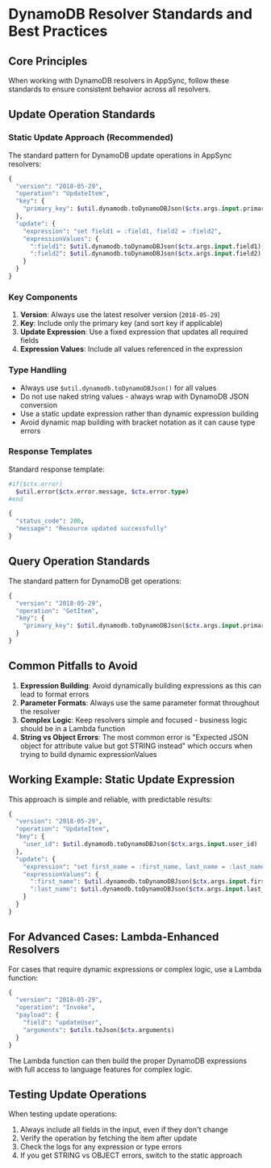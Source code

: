 # DynamoDB Resolver Standards and Best Practices

## Core Principles

When working with DynamoDB resolvers in AppSync, follow these standards to ensure consistent behavior across all resolvers.

## Update Operation Standards

### Static Update Approach (Recommended)

The standard pattern for DynamoDB update operations in AppSync resolvers:

```graphql
{
  "version": "2018-05-29",
  "operation": "UpdateItem",
  "key": {
    "primary_key": $util.dynamodb.toDynamoDBJson($ctx.args.input.primary_key)
  },
  "update": {
    "expression": "set field1 = :field1, field2 = :field2",
    "expressionValues": {
      ":field1": $util.dynamodb.toDynamoDBJson($ctx.args.input.field1),
      ":field2": $util.dynamodb.toDynamoDBJson($ctx.args.input.field2)
    }
  }
}
```

### Key Components

1. **Version**: Always use the latest resolver version (`2018-05-29`)
2. **Key**: Include only the primary key (and sort key if applicable)
3. **Update Expression**: Use a fixed expression that updates all required fields
4. **Expression Values**: Include all values referenced in the expression

### Type Handling

- Always use `$util.dynamodb.toDynamoDBJson()` for all values
- Do not use naked string values - always wrap with DynamoDB JSON conversion
- Use a static update expression rather than dynamic expression building
- Avoid dynamic map building with bracket notation as it can cause type errors

### Response Templates

Standard response template:

```graphql
#if($ctx.error)
  $util.error($ctx.error.message, $ctx.error.type)
#end

{
  "status_code": 200,
  "message": "Resource updated successfully"
}
```

## Query Operation Standards

The standard pattern for DynamoDB get operations:

```graphql
{
  "version": "2018-05-29",
  "operation": "GetItem",
  "key": {
    "primary_key": $util.dynamodb.toDynamoDBJson($ctx.args.input.primary_key)
  }
}
```

## Common Pitfalls to Avoid

1. **Expression Building**: Avoid dynamically building expressions as this can lead to format errors
2. **Parameter Formats**: Always use the same parameter format throughout the resolver
3. **Complex Logic**: Keep resolvers simple and focused - business logic should be in a Lambda function
4. **String vs Object Errors**: The most common error is "Expected JSON object for attribute value but got STRING instead" which occurs when trying to build dynamic expressionValues

## Working Example: Static Update Expression

This approach is simple and reliable, with predictable results:

```graphql
{
  "version": "2018-05-29",
  "operation": "UpdateItem",
  "key": {
    "user_id": $util.dynamodb.toDynamoDBJson($ctx.args.input.user_id)
  },
  "update": {
    "expression": "set first_name = :first_name, last_name = :last_name",
    "expressionValues": {
      ":first_name": $util.dynamodb.toDynamoDBJson($ctx.args.input.first_name),
      ":last_name": $util.dynamodb.toDynamoDBJson($ctx.args.input.last_name)
    }
  }
}
```

## For Advanced Cases: Lambda-Enhanced Resolvers

For cases that require dynamic expressions or complex logic, use a Lambda function:

```graphql
{
  "version": "2018-05-29",
  "operation": "Invoke",
  "payload": {
    "field": "updateUser",
    "arguments": $utils.toJson($ctx.arguments)
  }
}
```

The Lambda function can then build the proper DynamoDB expressions with full access to language features for complex logic.

## Testing Update Operations

When testing update operations:

1. Always include all fields in the input, even if they don't change
2. Verify the operation by fetching the item after update
3. Check the logs for any expression or type errors
4. If you get STRING vs OBJECT errors, switch to the static approach
